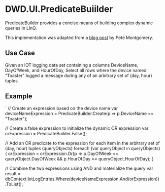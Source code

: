 # DWD.UI.PredicateBuiilder
PredicateBuilder provides a concise means of building complex dynamic queries in LInQ.

This implementation was adapted from a [blog post](https://petemontgomery.wordpress.com/2011/02/10/a-universal-predicatebuilder/) by Pete Montgomery.

## Use Case
Given an IOT logging data set containing a columns DeviceName, DayOfWeek, and HourOfDay,
Select all rows where the device named "Toaster" logged a message during any of an arbitrary set of (day, hour) tuples.

## Example

`
// Create an expression based on the device name
var deviceNameExpression = PredicateBuilder.Create<IotLogEntry>(p => p.DeviceName == "Toaster");

// Create a false expression to initialize the dynamic OR expression
var orExpression = PredicateBuilder.False<IotLogEntry>();

// Add an OR predicate to the expression for each item in the arbitrary set of (day, hour) tuples (queryObjects)
foreach (var queryObject in queryObjects)
{
    orExpression = orExpression.Or(p => p.DayOfWeek == queryObject.DayOfWeek && p.HourOfDay == queryObject.HourOfDay);
}

// Combine the two expressions using AND and materialize the query
var result = dbContext.IotLogEntries.Where(deviceNameExpression.And(orExpression)).ToList();
`
